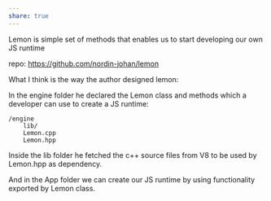 ```yaml
---
share: true
---
```


Lemon is simple set of methods that enables us to start developing our own JS runtime

repo: https://github.com/nordin-johan/lemon

What I think is the way the author designed lemon:

In the engine folder he declared the Lemon class and methods which a developer can use to create a JS runtime:

```
/engine
	lib/
	Lemon.cpp
	Lemon.hpp
```


Inside the lib folder he fetched the c++ source files from V8 to be used by Lemon.hpp as dependency.

And in the App folder we can create our JS runtime by using functionality exported by Lemon class.